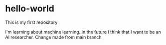 # hello-world
This is my first repository

I'm learning about machine learning. 
In the future I think that I want to be an AI researcher.
Change made from main branch
